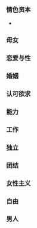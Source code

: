 ### 情色资本

- 

### 母女

### 恋爱与性

### 婚姻

### 认可欲求

### 能力

### 工作

### 独立

### 团结

### 女性主义

### 自由

### 男人


